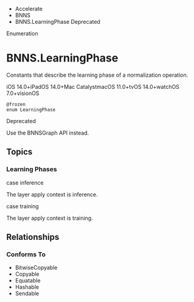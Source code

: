 

- Accelerate
- BNNS
-  BNNS.LearningPhase Deprecated

Enumeration

# BNNS.LearningPhase

Constants that describe the learning phase of a normalization operation.

iOS 14.0+iPadOS 14.0+Mac CatalystmacOS 11.0+tvOS 14.0+watchOS 7.0+visionOS

``` source
@frozen
enum LearningPhase
```

Deprecated

Use the BNNSGraph API instead.

## Topics

### Learning Phases

case inference

The layer apply context is inference.

case training

The layer apply context is training.

## Relationships

### Conforms To

- BitwiseCopyable
- Copyable
- Equatable
- Hashable
- Sendable

